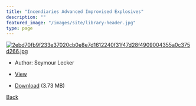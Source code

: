 ```yaml
---
title: "Incendiaries Advanced Improvised Explosives"
description: ""
featured_image: "/images/site/library-header.jpg"
type: page
---
```


<a href="https://drive.google.com/uc?export=view&id=1m1l1SNVCbbuelecJxmIshhU_Gelcyh9k" target="_blank">![2ebd70fb9f233e37020cb0e8e7d1612240f31f47d28f4909004355a0c375d266.jpg](https://drive.google.com/uc?export=view&id=1rqJkxzncbekQTBh5FBkk4I5ytgpsAqUQ)</a>
* Author: Seymour Lecker
* <a href="https://drive.google.com/uc?export=view&id=1m1l1SNVCbbuelecJxmIshhU_Gelcyh9k" target="_blank">View</a>

* [Download](https://drive.google.com/uc?export=download&id=1m1l1SNVCbbuelecJxmIshhU_Gelcyh9k) (3.73 MB)

[Back](/library/)
